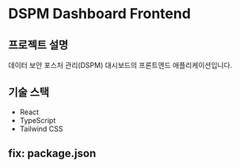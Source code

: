 # DSPM Dashboard Frontend

## 프로젝트 설명
데이터 보안 포스처 관리(DSPM) 대시보드의 프론트엔드 애플리케이션입니다.

## 기술 스택
- React
- TypeScript
- Tailwind CSS

## fix: package.json